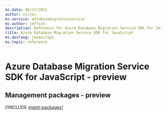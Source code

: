 ```yaml
---
ms.data: 08/17/2022
author: xirzec
ms.service: databasemigrationservice
ms.author: jeffish
description: Reference for Azure Database Migration Service SDK for JavaScript
title: Azure Database Migration Service SDK for JavaScript
ms.devlang: javascript
ms.topic: reference
---
```

# Azure Database Migration Service SDK for JavaScript - preview

## Management packages - preview
[!INCLUDE [mgmt-packages](database-migration-service-mgmt-index.md)]